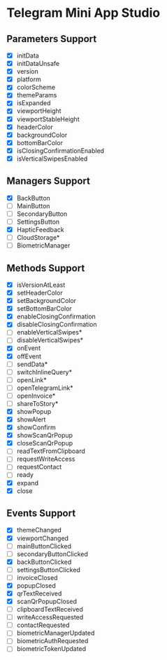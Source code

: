 # Telegram Mini App Studio

## Parameters Support
- [x] initData
- [x] initDataUnsafe
- [x] version
- [x] platform
- [x] colorScheme
- [x] themeParams
- [x] isExpanded
- [x] viewportHeight
- [x] viewportStableHeight
- [x] headerColor
- [x] backgroundColor
- [x] bottomBarColor
- [x] isClosingConfirmationEnabled
- [x] isVerticalSwipesEnabled

## Managers Support
- [x] BackButton
- [ ] MainButton
- [ ] SecondaryButton
- [ ] SettingsButton
- [x] HapticFeedback
- [ ] CloudStorage*
- [ ] BiometricManager

## Methods Support
- [x] isVersionAtLeast
- [x] setHeaderColor
- [x] setBackgroundColor
- [x] setBottomBarColor
- [x] enableClosingConfirmation
- [x] disableClosingConfirmation
- [ ] enableVerticalSwipes*
- [ ] disableVerticalSwipes*
- [x] onEvent
- [x] offEvent
- [ ] sendData*
- [ ] switchInlineQuery*
- [ ] openLink*
- [ ] openTelegramLink*
- [ ] openInvoice*
- [ ] shareToStory*
- [x] showPopup
- [x] showAlert
- [x] showConfirm
- [x] showScanQrPopup
- [x] closeScanQrPopup
- [ ] readTextFromClipboard
- [ ] requestWriteAccess
- [ ] requestContact
- [ ] ready
- [x] expand
- [x] close

## Events Support
- [x] themeChanged
- [x] viewportChanged
- [ ] mainButtonClicked
- [ ] secondaryButtonClicked
- [x] backButtonClicked
- [ ] settingsButtonClicked
- [ ] invoiceClosed
- [x] popupClosed
- [x] qrTextReceived
- [x] scanQrPopupClosed
- [ ] clipboardTextReceived
- [ ] writeAccessRequested
- [ ] contactRequested
- [ ] biometricManagerUpdated
- [ ] biometricAuthRequested
- [ ] biometricTokenUpdated
